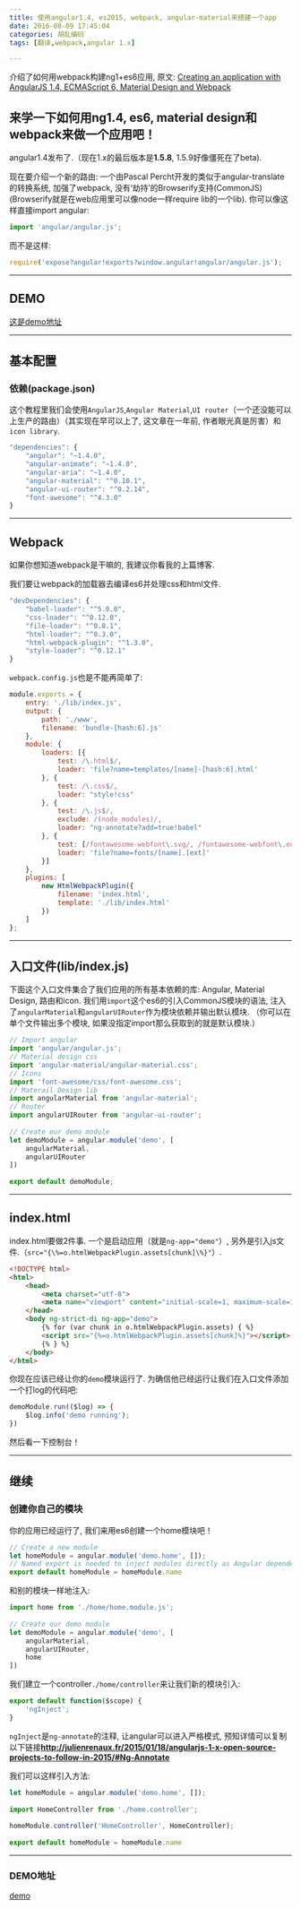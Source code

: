 ```yaml
---
title: 使用angular1.4, es2015, webpack, angular-material来搭建一个app 
date: 2016-08-09 17:45:04
categories: 胡乱编码
tags: [翻译,webpack,angular 1.x]

---
```

介绍了如何用webpack构建ng1+es6应用, 原文: [Creating an application with AngularJS 1.4, ECMAScript 6, Material Design and Webpack](http://julienrenaux.fr/2015/05/05/creating-an-application-with-angularjs-1-4-ecmascript-6-material-design-and-webpack/)
<!--more-->

## 来学一下如何用ng1.4, es6, material design和webpack来做一个应用吧！

angular1.4发布了.（现在1.x的最后版本是**1.5.8**, 1.5.9好像僵死在了beta).

现在要介绍一个新的路由: 一个由Pascal Percht开发的类似于angular-translate的转换系统, 加强了webpack, 没有‘劫持’的Browserify支持(CommonJS)(Browserify就是在web应用里可以像node一样require lib的一个lib). 你可以像这样直接import angular: 

```js
import 'angular/angular.js';
```

而不是这样: 

```js
require('expose?angular!exports?window.angular!angular/angular.js');
```

---

## DEMO

[这是demo地址](https://github.com/shprink/angular1.4-ES6-material-webpack-boilerplate)

---
## 基本配置

### 依赖(package.json)

这个教程里我们会使用`AngularJS`,`Angular Material`,`UI router`（一个还没能可以上生产的路由）（其实现在早可以上了, 这文章在一年前, 作者眼光真是厉害）和`icon library`.

```js
"dependencies": {
    "angular": "~1.4.0",
    "angular-animate": "~1.4.0",
    "angular-aria": "~1.4.0",
    "angular-material": "^0.10.1",
    "angular-ui-router": "^0.2.14",
    "font-awesome": "^4.3.0"
}
```

---

## Webpack

如果你想知道webpack是干嘛的, 我建议你看我的上篇博客.

我们要让webpack的加载器去编译es6并处理css和html文件.

```js
"devDependencies": {
    "babel-loader": "^5.0.0",
    "css-loader": "^0.12.0",
    "file-loader": "^0.8.1",
    "html-loader": "^0.3.0",
    "html-webpack-plugin": "^1.3.0",
    "style-loader": "^0.12.1"
}
```

`webpack.config.js`也是不能再简单了: 

```js
module.exports = {
    entry: './lib/index.js',
    output: {
        path: './www',
        filename: 'bundle-[hash:6].js'
    },
    module: {
        loaders: [{
            test: /\.html$/,
            loader: 'file?name=templates/[name]-[hash:6].html'
        }, {
            test: /\.css$/,
            loader: "style!css"
        }, {
            test: /\.js$/,
            exclude: /(node_modules)/,
            loader: "ng-annotate?add=true!babel"
        }, {
            test: [/fontawesome-webfont\.svg/, /fontawesome-webfont\.eot/],
            loader: 'file?name=fonts/[name].[ext]'
        }]
    },
    plugins: [
        new HtmlWebpackPlugin({
            filename: 'index.html',
            template: './lib/index.html'
        })
    ]
};
```

---

## 入口文件(lib/index.js)

下面这个入口文件集合了我们应用的所有基本依赖的库: Angular, Material Design, 路由和icon. 
我们用`import`这个es6的引入CommonJS模块的语法, 注入了`angularMaterial`和`angularUIRouter`作为模块依赖并输出默认模块.
（你可以在单个文件输出多个模块, 如果没指定import那么获取到的就是默认模块.）

```js
// Import angular
import 'angular/angular.js';
// Material design css
import 'angular-material/angular-material.css';
// Icons
import 'font-awesome/css/font-awesome.css';
// Materail Design lib
import angularMaterial from 'angular-material';
// Router
import angularUIRouter from 'angular-ui-router';
 
// Create our demo module
let demoModule = angular.module('demo', [
    angularMaterial,
    angularUIRouter
])
 
export default demoModule;
```

---

## index.html

index.html要做2件事. 一个是启动应用（就是`ng-app="demo"`）, 另外是引入js文件.（`src="{\%=o.htmlWebpackPlugin.assets[chunk]\%}"`）.

```html
<!DOCTYPE html>
<html>
    <head>
        <meta charset="utf-8">
        <meta name="viewport" content="initial-scale=1, maximum-scale=1, user-scalable=no, width=device-width">
    </head>
    <body ng-strict-di ng-app="demo">
        {% for (var chunk in o.htmlWebpackPlugin.assets) { %}
        <script src="{%=o.htmlWebpackPlugin.assets[chunk]%}"></script>
        {% } %}
    </body>
</html>
```
你现在应该已经让你的`demo`模块运行了. 为确信他已经运行让我们在入口文件添加一个打log的代码吧: 
```js
demoModule.run(($log) => {
    $log.info('demo running');
})
```
然后看一下控制台！

---

## 继续

### 创建你自己的模块

你的应用已经运行了, 我们来用es6创建一个home模块吧！
```js
// Create a new module
let homeModule = angular.module('demo.home', []);
// Named export is needed to inject modules directly as Angular dependencies
export default homeModule = homeModule.name
```

和别的模块一样地注入: 

```js
import home from './home/home.module.js';
 
// Create our demo module
let demoModule = angular.module('demo', [
    angularMaterial,
    angularUIRouter,
    home
])
```
我们建立一个controller`./home/controller`来让我们新的模块引入: 

```js
export default function($scope) {
    'ngInject';
}
```
`ngInject`是`ng-annotate`的注释, 让angular可以进入严格模式, 预知详情可以复制以下链接**http://julienrenaux.fr/2015/01/18/angularjs-1-x-open-source-projects-to-follow-in-2015/#Ng-Annotate**

我们可以这样引入方法: 
```js
let homeModule = angular.module('demo.home', []);
 
import HomeController from './home.controller';
 
homeModule.controller('HomeController', HomeController);
 
export default homeModule = homeModule.name
```

---

### DEMO地址

[demo](https://github.com/shprink/angular1.4-ES6-material-webpack-boilerplate)
